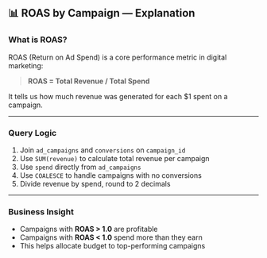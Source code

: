 ## 📊 ROAS by Campaign — Explanation

### What is ROAS?

ROAS (Return on Ad Spend) is a core performance metric in digital marketing:

> **ROAS = Total Revenue / Total Spend**

It tells us how much revenue was generated for each $1 spent on a campaign.

---

### Query Logic

1. Join `ad_campaigns` and `conversions` on `campaign_id`
2. Use `SUM(revenue)` to calculate total revenue per campaign
3. Use `spend` directly from `ad_campaigns`
4. Use `COALESCE` to handle campaigns with no conversions
5. Divide revenue by spend, round to 2 decimals

---

### Business Insight

- Campaigns with **ROAS > 1.0** are profitable
- Campaigns with **ROAS < 1.0** spend more than they earn
- This helps allocate budget to top-performing campaigns
